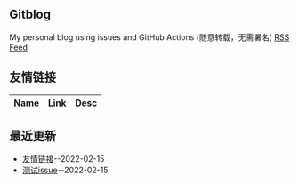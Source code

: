 ## Gitblog
My personal blog using issues and GitHub Actions (随意转载，无需署名)
[RSS Feed](https://raw.githubusercontent.com/yxf12213090/blog/master/feed.xml)
## 友情链接
| Name | Link | Desc | 
 | ---- | ---- | ---- |
## 最近更新
- [友情链接](https://github.com/yxf12213090/blog/issues/2)--2022-02-15
- [测试issue](https://github.com/yxf12213090/blog/issues/1)--2022-02-15
